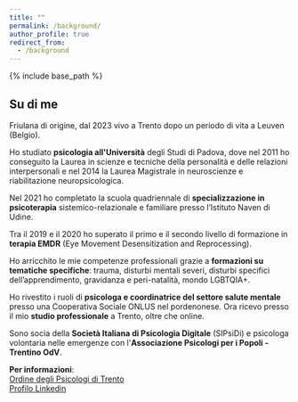 ```yaml
---
title: ""
permalink: /background/
author_profile: true
redirect_from:
  - /background
---
```


{% include base_path %}

## Su di me

Friulana di origine, dal 2023 vivo a Trento dopo un periodo di vita a Leuven (Belgio).

Ho studiato **psicologia all'Università** degli Studi di Padova, dove nel 2011 ho conseguito la Laurea in scienze e tecniche della personalità e delle relazioni interpersonali e nel 2014 la Laurea Magistrale in neuroscienze e riabilitazione neuropsicologica.

Nel 2021 ho completato la scuola quadriennale di **specializzazione in psicoterapia** sistemico-relazionale e familiare presso l’Istituto Naven di Udine.

Tra il 2019 e il 2020 ho superato il primo e il secondo livello di formazione in **terapia EMDR** (Eye Movement Desensitization and Reprocessing).

Ho arricchito le mie competenze professionali grazie a **formazioni su tematiche specifiche**: trauma, disturbi mentali severi, disturbi specifici dell’apprendimento, gravidanza e peri-natalità, mondo LGBTQIA+.

Ho rivestito i ruoli di **psicologa e coordinatrice del settore salute mentale** presso una Cooperativa Sociale ONLUS nel pordenonese. Ora ricevo presso il mio **studio professionale** a Trento, oltre che online.

Sono socia della **Società Italiana di Psicologia Digitale** (SIPsiDi) e psicologa volontaria nelle emergenze con l'**Associazione Psicologi per i Popoli - Trentino OdV**.

**Per informazioni**: \
[Ordine degli Psicologi di Trento](https://ordinepsicologi.tn.it/albo-ordine-psicologi/segato-alessia/) \
[Profilo Linkedin](www.linkedin.com/in/alessia-segato-39a71ba0)
